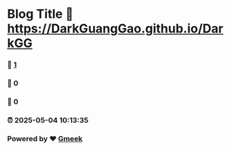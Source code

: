 # Blog Title :link: https://DarkGuangGao.github.io/DarkGG 
### :page_facing_up: [1](https://DarkGuangGao.github.io/DarkGG/tag.html) 
### :speech_balloon: 0 
### :hibiscus: 0 
### :alarm_clock: 2025-05-04 10:13:35 
### Powered by :heart: [Gmeek](https://github.com/Meekdai/Gmeek)
